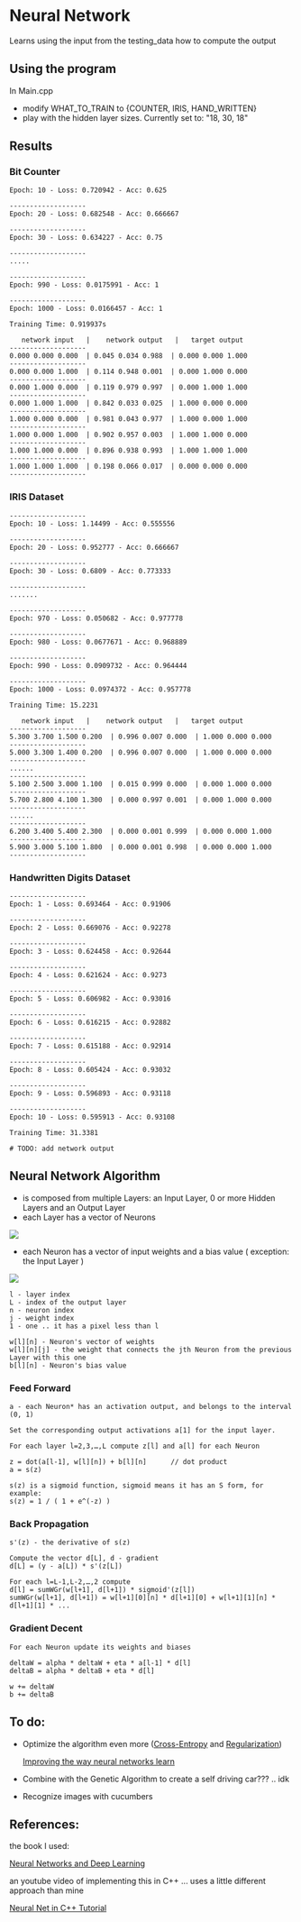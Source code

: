 # Neural Network
Learns using the input from the testing_data how to compute the output

## Using the program

In Main.cpp

* modify WHAT_TO_TRAIN to {COUNTER, IRIS, HAND_WRITTEN}
* play with the hidden layer sizes. Currently set to: "18, 30, 18"

## Results

### Bit Counter
```
Epoch: 10 - Loss: 0.720942 - Acc: 0.625

-------------------
Epoch: 20 - Loss: 0.682548 - Acc: 0.666667

-------------------
Epoch: 30 - Loss: 0.634227 - Acc: 0.75

-------------------
.....

-------------------
Epoch: 990 - Loss: 0.0175991 - Acc: 1

-------------------
Epoch: 1000 - Loss: 0.0166457 - Acc: 1

Training Time: 0.919937s

   network input   |    network output   |   target output
-------------------
0.000 0.000 0.000  | 0.045 0.034 0.988  | 0.000 0.000 1.000
-------------------
0.000 0.000 1.000  | 0.114 0.948 0.001  | 0.000 1.000 0.000
-------------------
0.000 1.000 0.000  | 0.119 0.979 0.997  | 0.000 1.000 1.000
-------------------
0.000 1.000 1.000  | 0.842 0.033 0.025  | 1.000 0.000 0.000
-------------------
1.000 0.000 0.000  | 0.981 0.043 0.977  | 1.000 0.000 1.000
-------------------
1.000 0.000 1.000  | 0.902 0.957 0.003  | 1.000 1.000 0.000
-------------------
1.000 1.000 0.000  | 0.896 0.938 0.993  | 1.000 1.000 1.000
-------------------
1.000 1.000 1.000  | 0.198 0.066 0.017  | 0.000 0.000 0.000
-------------------
```

### IRIS Dataset

```
-------------------
Epoch: 10 - Loss: 1.14499 - Acc: 0.555556

-------------------
Epoch: 20 - Loss: 0.952777 - Acc: 0.666667

-------------------
Epoch: 30 - Loss: 0.6809 - Acc: 0.773333

-------------------
.......

-------------------
Epoch: 970 - Loss: 0.050682 - Acc: 0.977778

-------------------
Epoch: 980 - Loss: 0.0677671 - Acc: 0.968889

-------------------
Epoch: 990 - Loss: 0.0909732 - Acc: 0.964444

-------------------
Epoch: 1000 - Loss: 0.0974372 - Acc: 0.957778

Training Time: 15.2231

   network input   |    network output   |   target output
-------------------
5.300 3.700 1.500 0.200  | 0.996 0.007 0.000  | 1.000 0.000 0.000
-------------------
5.000 3.300 1.400 0.200  | 0.996 0.007 0.000  | 1.000 0.000 0.000
-------------------
......
-------------------
5.100 2.500 3.000 1.100  | 0.015 0.999 0.000  | 0.000 1.000 0.000
-------------------
5.700 2.800 4.100 1.300  | 0.000 0.997 0.001  | 0.000 1.000 0.000
-------------------
......
-------------------
6.200 3.400 5.400 2.300  | 0.000 0.001 0.999  | 0.000 0.000 1.000
-------------------
5.900 3.000 5.100 1.800  | 0.000 0.001 0.998  | 0.000 0.000 1.000
-------------------
```

### Handwritten Digits Dataset

```
-------------------
Epoch: 1 - Loss: 0.693464 - Acc: 0.91906

-------------------
Epoch: 2 - Loss: 0.669076 - Acc: 0.92278

-------------------
Epoch: 3 - Loss: 0.624458 - Acc: 0.92644

-------------------
Epoch: 4 - Loss: 0.621624 - Acc: 0.9273

-------------------
Epoch: 5 - Loss: 0.606982 - Acc: 0.93016

-------------------
Epoch: 6 - Loss: 0.616215 - Acc: 0.92882

-------------------
Epoch: 7 - Loss: 0.615188 - Acc: 0.92914

-------------------
Epoch: 8 - Loss: 0.605424 - Acc: 0.93032

-------------------
Epoch: 9 - Loss: 0.596893 - Acc: 0.93118

-------------------
Epoch: 10 - Loss: 0.595913 - Acc: 0.93108

Training Time: 31.3381

# TODO: add network output
```

## Neural Network Algorithm
* is composed from multiple Layers: an Input Layer, 0 or more Hidden Layers and an Output Layer
* each Layer has a vector of Neurons

![](https://github.com/victorlaurentiu/Neural_Network/blob/master/NeuralNetwork.PNG)

* each Neuron has a vector of input weights and a bias value ( exception: the Input Layer )

![](https://github.com/victorlaurentiu/Neural_Network/blob/master/Neuron.PNG)

```
l - layer index
L - index of the output layer
n - neuron index
j - weight index
1 - one .. it has a pixel less than l

w[l][n] - Neuron's vector of weights
w[l][n][j] - the weight that connects the jth Neuron from the previous Layer with this one
b[l][n] - Neuron's bias value
```

### Feed Forward
```
a - each Neuron* has an activation output, and belongs to the interval (0, 1)

Set the corresponding output activations a[1] for the input layer.

For each layer l=2,3,…,L compute z[l] and a[l] for each Neuron

z = dot(a[l-1], w[l][n]) + b[l][n]		// dot product
a = s(z)

s(z) is a sigmoid function, sigmoid means it has an S form, for example:
s(z) = 1 / ( 1 + e^(-z) )
```

### Back Propagation
```
s'(z) - the derivative of s(z)

Compute the vector d[L], d - gradient
d[L] = (y - a[L]) * s'(z[L])

For each l=L-1,L-2,…,2 compute
d[l] = sumWGr(w[l+1], d[l+1]) * sigmoid'(z[l])
sumWGr(w[l+1], d[l+1]) = w[l+1][0][n] * d[l+1][0] + w[l+1][1][n] * d[l+1][1] * ...  
```

### Gradient Decent
```
For each Neuron update its weights and biases

deltaW = alpha * deltaW + eta * a[l-1] * d[l]
deltaB = alpha * deltaB + eta * d[l]

w += deltaW
b += deltaB
```

## To do:

* Optimize the algorithm even more ([Cross-Entropy](http://neuralnetworksanddeeplearning.com/chap3.html#the_cross-entropy_cost_function) and [Regularization](http://neuralnetworksanddeeplearning.com/chap3.html#regularization))

	[Improving the way neural networks learn](http://neuralnetworksanddeeplearning.com/chap3.html)
* Combine with the Genetic Algorithm to create a self driving car??? .. idk
* Recognize images with cucumbers


## References:
the book I used:

[Neural Networks and Deep Learning](http://neuralnetworksanddeeplearning.com/index.html)

an youtube video of implementing this in C++ ... uses a little different approach than mine

[Neural Net in C++ Tutorial](https://www.youtube.com/watch?v=KkwX7FkLfug)
